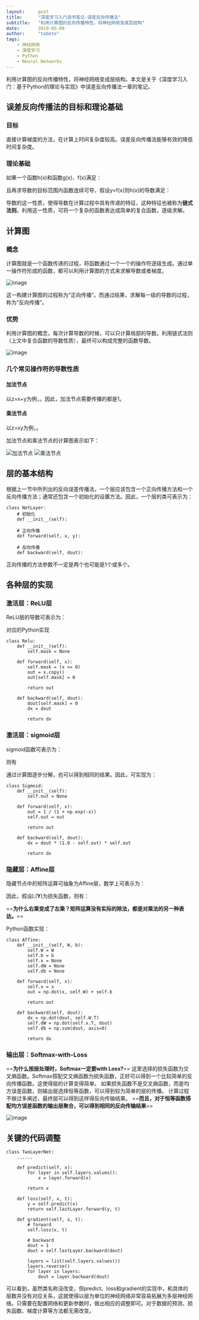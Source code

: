 ```yaml
---
layout:     post
title:      "深度学习入门读书笔记-误差反向传播法"
subtitle:   "利用计算图的反向传播特性，将神经网络变成层结构"
date:       2019-05-09
author:     "toboto"
tags:
    - 神经网络
    - 深度学习
    - Python
    - Neural Networks
---
```


利用计算图的反向传播特性，将神经网络变成层结构。本文是关于《深度学习入门：基于Python的理论与实现》中误差反向传播法一章的笔记。

## 误差反向传播法的目标和理论基础
### 目标
直接计算梯度的方法，在计算上时间复杂度较高。误差反向传播法能够有效的降低时间复杂度。

### 理论基础
如果一个函数h(x)和函数g(x)、f(x)满足：
<script type='text/javascript'>
ele = document.createElement("div");
latex = "h(x)=g(f(x))";
katex.render(latex, ele , katexEqu);
document.write(ele.outerHTML);
</script>
且再求导数的目标范围内函数连续可导，假设y=f(x)则h(x)的导数满足：
<script type='text/javascript'>
ele = document.createElement("div");
latex = "\\frac{dh(x)}{dx}=\\frac{dg(y)}{dy}\\cdot\\frac{dy}{dx}";
katex.render(latex, ele , katexEqu);
document.write(ele.outerHTML);
</script>
导数的这一性质，使得导数在计算过程中具有传递的特征，这种特征也被称为**链式法则**。利用这一性质，可将一个复杂的函数表达成简单的复合函数，逐级求解。

## 计算图
### 概念
计算图就是一个函数传递的过程，将函数通过一个一个的操作符逐级生成。通过单一操作符形成的函数，都可以利用计算图的方式来求解导数或者梯度。

![image](http://www.ituring.com.cn/figures/2018/DeepLearning/060.png)

这一构建计算图的过程称为“正向传播”。而通过结果，求解每一级的导数的过程，称为“反向传播”。

### 优势
利用计算图的概念，每次计算导数的时候，可以只计算局部的导数。利用链式法则（上文中复合函数的导数性质），最终可以构成完整的函数导数。

![image](http://www.ituring.com.cn/figures/2018/DeepLearning/065.png)

### 几个常见操作符的导数性质
#### 加法节点
以z=x+y为例，<span id='kinline1'></span>。因此，加法节点需要传播的都是1。

#### 乘法节点

以z=xy为例，<span id='kinline2'></span>。
<script type='text/javascript'>
ele = document.getElementById('kinline1');
latex = "\\frac{\\partial z}{\\partial x}=\\frac{\\partial z}{\\partial y}=1";
katex.render(latex, ele , katexInline);
ele = document.getElementById('kinline2');
latex = "\\frac{\\partial z}{\\partial x}=y, \\frac{\\partial z}{\\partial y}=x";
katex.render(latex, ele , katexInline);
</script>

加法节点和乘法节点的计算图表示如下：

![加法节点](http://www.ituring.com.cn/figures/2018/DeepLearning/067.png)
![乘法节点](http://www.ituring.com.cn/figures/2018/DeepLearning/070.png)

## 层的基本结构
根据上一节中所列出的反向误差传播法，一个层应该包含一个正向传播方法和一个反向传播方法；通常还包含一个初始化的设置方法。因此，一个层的类可表示为：

```
class NetLayer:
    # 初始化
    def __init__(self):

    # 正向传播
    def forward(self, x, y):

    # 反向传播
    def backward(self, dout):

```
正向传播的方法参数不一定是两个也可能是1个或多个。


## 各种层的实现

### 激活层：ReLU层
ReLU层的导数可表示为：
<script type='text/javascript'>
ele = document.createElement("div");
latex = "\\frac{\\partial y}{\\partial x} = \\begin{cases}";
latex += "1 &\\text{if } x \\gt 0 \\\\ 0 &\\text{if } x \\leq 0 \\end{cases}";
katex.render(latex, ele , katexEqu);
document.write(ele.outerHTML);
</script>
对应的Python实现
```
class Relu:
    def __init__(self):
        self.mask = None

    def forward(self, x):
        self.mask = (x <= 0)
        out = x.copy()
        out[self.mask] = 0

        return out

    def backward(self, dout):
        dout[self.mask] = 0
        dx = dout

        return dx
```

### 激活层：sigmoid层
sigmoid函数可表示为：
<script type='text/javascript'>
ele = document.createElement("div");
latex = "y = \\frac{1}{1+e^{-x}}";
katex.render(latex, ele , katexEqu);
document.write(ele.outerHTML);
</script>
则有
<script type='text/javascript'>
ele = document.createElement("div");
latex = "\\begin{aligned}";
latex += "\\frac{\\partial y}{\\partial x} &= \\frac{e^{-x}}{(1+e^{-x})^2} \\\\";
latex += "&=\\frac{1}{(1+e^{-x})}\\cdot\\frac{e^{-x}}{(1+e^{-x})} \\\\ &=y(1-y) \\end{aligned}";
katex.render(latex, ele , katexEqu);
document.write(ele.outerHTML);
</script>
通过计算图逐步分解，也可以得到相同的结果。因此，可实现为：
```
class Sigmoid:
    def __init__(self):
        self.out = None

    def forward(self, x):
        out = 1 / (1 + np.exp(-x))
        self.out = out

        return out

    def backward(self, dout):
        dx = dout * (1.0 - self.out) * self.out

        return dx
```

### 隐藏层：Affine层

隐藏节点中的矩阵运算可抽象为Affine层，数学上可表示为：
<script type='text/javascript'>
ele = document.createElement("div");
latex = "\\mathbf{X} \\cdot \\mathbf{W} + \\mathbf{B} = \\mathbf{Y}";
katex.render(latex, ele , katexEqu);
document.write(ele.outerHTML);
</script>
因此，假设L(**Y**)为损失函数，则有：
<script type='text/javascript'>
ele = document.createElement("div");
latex = "\\frac{\\partial L}{\\partial \\mathbf{X}} = \\frac{\\partial L}{\\partial \\mathbf{Y}}\\cdot\\frac{\\partial \\mathbf{Y}}{\\partial \\mathbf{X}}=\\frac{\\partial L}{\\partial \\mathbf{Y}}\\cdot \\mathbf{W}^T\\newline\\newline";
latex += "\\frac{\\partial L}{\\partial \\mathbf{W}} = \\frac{\\partial \\mathbf{Y}}{\\partial \\mathbf{W}}\\cdot\\frac{\\partial L}{\\partial \\mathbf{Y}}=\\mathbf{X}^T\\cdot\\frac{\\partial L}{\\partial \\mathbf{Y}}";
katex.render(latex, ele , katexEqu);
document.write(ele.outerHTML);
</script>
==**为什么右乘变成了左乘？矩阵运算没有实际的除法，都是对乘法的另一种表达。**==

Python函数实现：
```
class Affine:
    def __init__(self, W, b):
        self.W = W
        self.b = b
        self.x = None
        self.dW = None
        self.db = None

    def forward(self, x):
        self.x = x
        out = np.dot(x, self.W) + self.b

        return out

    def backward(self, dout):
        dx = np.dot(dout, self.W.T)
        self.dW = np.dot(self.x.T, dout)
        self.db = np.sum(dout, axis=0)

        return dx
```

### 输出层：Softmax-with-Loss
==**为什么按层处理时，Softmax一定要with Loss?**==
这里选择的损失函数为交叉熵函数。Softmax搭配交叉熵函数为损失函数，正好可以得到一个比较简单的反向传播函数。这使得层的计算变得简单。
如果损失函数不是交叉熵函数，而是均方误差函数，则输出层选择恒等函数，可以得到较为简单的层的传播。
计算过程不做过多阐述，最终层可以得到<span id='kinline3'></span>这样得反向传输结果。
==**而且，对于恒等函数搭配均方误差函数的输出层聚合，可以得到相同的反向传输结果**==
<script type='text/javascript'>
ele = document.getElementById('kinline3');
latex = "(y_1-t_1,y_2-t_2,\\cdots,y_N-t_N)";
katex.render(latex, ele , katexInline);
</script>

![image](http://www.ituring.com.cn/figures/2018/DeepLearning/091.png)

## 关键的代码调整
```
class TwoLayerNet:
    ......

    def predict(self, x):
        for layer in self.layers.values():
            x = layer.forward(x)

        return x

    def loss(self, x, t):
        y = self.predict(x)
        return self.lastLayer.forward(y, t)

    def gradient(self, x, t):
        # forward
        self.loss(x, t)

        # backward
        dout = 1
        dout = self.lastLayer.backward(dout)

        layers = list(self.layers.values())
        layers.reverse()
        for layer in layers:
            dout = layer.backward(dout)
```

可以看到，虽然类名称没改变，但predict、loss和gradient的实现中，和具体的层数并没有对应关系，这就使得以层为单位的神经网络非常容易拓展为多层神经网络。只需要在配置网络和更新参数时，做出相应的调整即可。对于数据的预测、损失函数、梯度计算等方法都无需改变。
